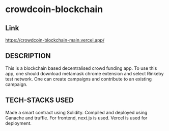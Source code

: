 # crowdcoin-blockchain

## Link
https://crowdcoin-blockchain-main.vercel.app/

## DESCRIPTION
This is a blockchain based decentralised crowd funding app.
To use this app, one should download metamask chrome extension and select Rinkeby test network.
One can create campaigns and contribute to an existing campaign.

## TECH-STACKS USED
Made a smart contract using Solidity.
Compiled and deployed using Ganache and truffle.
For frontend, next.js is used.
Vercel is used for deployment.

